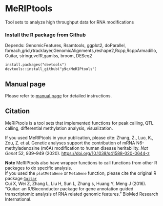 # MeRIPtools
Tool sets to analyze high throughput data for RNA modifications

### Install the R package from Github

Depends: GenomicFeatures, Rsamtools, ggplot2, doParallel, foreach,grid,rtracklayer,GenomicAlignments,reshape2,Rcpp,RcppArmadillo,
Guitar, stringr,vcfR,gamlss, broom, DESeq2

	install.packages("devtools")
	devtools::install_github("y9c/MeRIPtools")

## Manual page

Please refer to [manual page](https://scottzijiezhang.github.io/MeRIPtoolsManual/) for detailed instructions.  

## Citation 
MeRIPtools is a tool sets that implemented functions for peak calling, QTL calling, differential methylation analysis, visualization. 

If you used MeRIPtools in your publication, please cite:
Zhang, Z., Luo, K., Zou, Z. et al. Genetic analyses support the contribution of mRNA N6-methyladenosine (m6A) modification to human disease heritability. _Nat Genet_ 52, 939–949 (2020). https://doi.org/10.1038/s41588-020-0644-z

**Note** MeRIPtools also have wrapper functions to call functions from other R packages to do specific analysis.  
If you used the `plotMetaGene` or `MetaGene` function, please cite the original R package [`Guitar`](https://bioconductor.org/packages/release/bioc/html/Guitar.html)  
Cui X, Wei Z, Zhang L, Liu H, Sun L, Zhang s, Huang Y, Meng J (2016). “Guitar: an R/Bioconductor package for gene annotation guided transcriptomic analysis of RNA related genomic features.” BioMed Research International. 

